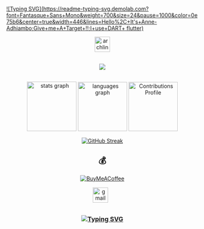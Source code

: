 [![Typing SVG](https://readme-typing-svg.demolab.com?font=Fantasque+Sans+Mono&weight=700&size=24&pause=1000&color=0e75b6&center=true&width=446&lines=Hello%2C+It's+Anne-Adhiambo;Give+me+A+Target+‼️;I+use+DART+ flutter)](https://git.io/typing-svg)


<div align="center">
   <a href="https://archlinux.org/" target="_blank">
        <img src="https://www.vectorlogo.zone/logos/archlinux/archlinux-icon.svg" alt="archlinux" width="40" height="40"/> 
    </a>
</div>

<br>
<p align="center"> 
  <img src="https://profile-counter.glitch.me/AnneAdhiambo/count.svg" />
</p>


	
<br>

<div align="center">	
<img src="https://github-readme-stats.vercel.app/api?hide_title=false&hide_rank=false&show_icons=true&include_all_commits=true&count_private=true&disable_animations=false&theme=nightowl&locale=en&hide_border=false&username=AnneAdhiambo" height="130" alt="stats graph"  />
<img src="https://github-readme-stats.vercel.app/api/top-langs?locale=en&hide_title=false&layout=compact&card_width=320&langs_count=5&theme=nightowl&hide_border=false&username=AnneAdhiambo" height="129" alt="languages graph"  />
	<img alt="Contributions Profile" src="https://github-profile-summary-cards.vercel.app/api/cards/profile-details?username=AnneAdhiambo&theme=nightowl" height="129" alt="Contributions Profile" />

 [![GitHub Streak](https://streak-stats.demolab.com/?user=AnneAdhiambo&theme=nightowl)](https://git.io/streak-stats)
  
  
  ## 💰 
[![BuyMeACoffee](https://img.shields.io/badge/Buy%20Me%20a%20Coffee-ffdd00?style=for-the-badge&logo=buy-me-a-coffee&logoColor=black)](https://buymeacoffee.com/toor) 

  
  <div class="footer" align="center" style="margin:15px;">
    <a href="mailto:adhiamboanne699@gmail.com" target="_blank">
        <img style="margin:0 10px 10px 0;" src="https://user-images.githubusercontent.com/78341798/194531383-ddb2b774-5bb9-491c-b601-4a4a7d9792fb.svg" alt="gmail" width="40px"/>
    </a>
    
</div>
<h3 align="center">
  
  [![Typing SVG](https://readme-typing-svg.herokuapp.com?font=Fantasque+Sans+Mono&weight=700&size=24&pause=1000&color=0e75b6&center=true&width=446&lines=Thank+you+for+visiting!+%F0%9F%91%8D)](https://git.io/typing-svg)

</h3>


  
